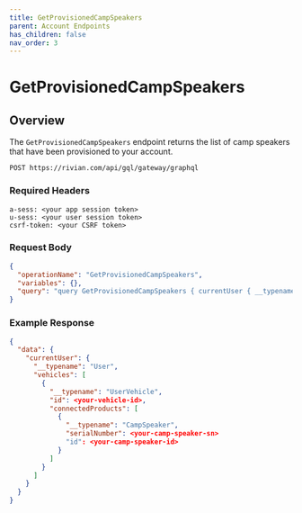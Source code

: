 ```yaml
---
title: GetProvisionedCampSpeakers
parent: Account Endpoints
has_children: false
nav_order: 3
---
```


# GetProvisionedCampSpeakers

## Overview

The `GetProvisionedCampSpeakers` endpoint returns the list of camp speakers that have been provisioned to your account.

`POST https://rivian.com/api/gql/gateway/graphql`

### Required Headers

```text
a-sess: <your app session token>
u-sess: <your user session token>
csrf-token: <your CSRF token>
```

### Request Body

```json
{
  "operationName": "GetProvisionedCampSpeakers",
  "variables": {},
  "query": "query GetProvisionedCampSpeakers { currentUser { __typename vehicles { __typename id connectedProducts { __typename ... on CampSpeaker { serialNumber id } } } } }"
}
```

### Example Response

```json
{
  "data": {
    "currentUser": {
      "__typename": "User",
      "vehicles": [
        {
          "__typename": "UserVehicle",
          "id": <your-vehicle-id>,
          "connectedProducts": [
            {
              "__typename": "CampSpeaker",
              "serialNumber": <your-camp-speaker-sn>
              "id": <your-camp-speaker-id>
            }
          ]
        }
      ]
    }
  }
}
```
